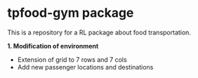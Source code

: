 # tpfood-gym package
This is a repository for a RL package about food transportation. 

**1. Modification of environment** 
- Extension of grid to 7 rows and 7 cols
- Add new passenger locations and destinations
